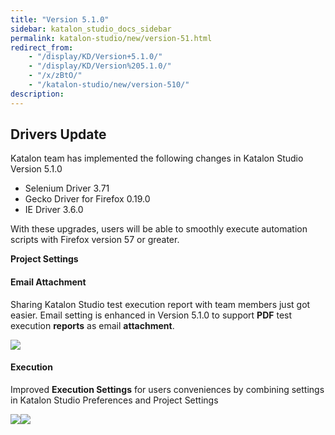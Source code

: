```yaml
---
title: "Version 5.1.0"
sidebar: katalon_studio_docs_sidebar
permalink: katalon-studio/new/version-51.html
redirect_from:
    - "/display/KD/Version+5.1.0/"
    - "/display/KD/Version%205.1.0/"
    - "/x/zBtO/"
    - "/katalon-studio/new/version-510/"
description:
---
```

Drivers Update
--------------

Katalon team has implemented the following changes in Katalon Studio Version 5.1.0

*   Selenium Driver 3.71
*   Gecko Driver for Firefox 0.19.0
*   IE Driver 3.6.0

With these upgrades, users will be able to smoothly execute automation scripts with Firefox version 57 or greater. 

**Project Settings**

#### Email Attachment

Sharing Katalon Studio test execution report with team members just got easier. Email setting is enhanced in Version 5.1.0 to support **PDF** test execution **reports** as email **attachment**.

![](../../images/katalon-studio/new/version-510/image2017-11-14-153A423A45.png)

#### Execution

Improved **Execution Settings** for users conveniences by combining settings in Katalon Studio Preferences and Project Settings

![](../../images/katalon-studio/new/version-510/image2017-11-14-153A373A52.png)![](../../images/katalon-studio/new/version-510/image2017-11-14-153A383A8.png)